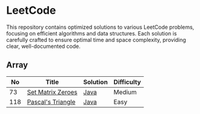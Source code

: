 # LeetCode

This repository contains optimized solutions to various LeetCode problems, focusing on efficient algorithms and data structures. Each solution is carefully crafted to ensure optimal time and space complexity, providing clear, well-documented code.

## Array

| No | Title | Solution | Difficulty |
|---| ----- | -------- | ---------- |
|73|[Set Matrix Zeroes](https://leetcode.com/problems/set-matrix-zeroes/) | [Java](arrays\SetZeros.java)|Medium|
|118|[Pascal's Triangle](https://leetcode.com/problems/pascals-triangle/) | [Java](arrays/PascalTriangle.java)|Easy|
